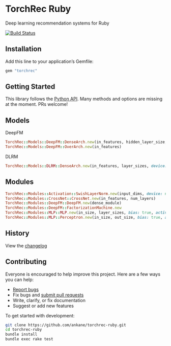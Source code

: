 # TorchRec Ruby

Deep learning recommendation systems for Ruby

[![Build Status](https://github.com/ankane/torchrec-ruby/workflows/build/badge.svg?branch=master)](https://github.com/ankane/torchrec-ruby/actions)

## Installation

Add this line to your application’s Gemfile:

```ruby
gem "torchrec"
```

## Getting Started

This library follows the [Python API](https://pytorch.org/torchrec/). Many methods and options are missing at the moment. PRs welcome!

## Models

DeepFM

```ruby
TorchRec::Models::DeepFM::DenseArch.new(in_features, hidden_layer_size, embedding_dim)
TorchRec::Models::DeepFM::OverArch.new(in_features)
```

DLRM

```ruby
TorchRec::Models::DLRM::DenseArch.new(in_features, layer_sizes, device: nil)
```

## Modules

```ruby
TorchRec::Modules::Activation::SwishLayerNorm.new(input_dims, device: nil)
TorchRec::Modules::CrossNet::CrossNet.new(in_features, num_layers)
TorchRec::Modules::DeepFM::DeepFM.new(dense_module)
TorchRec::Modules::DeepFM::FactorizationMachine.new
TorchRec::Modules::MLP::MLP.new(in_size, layer_sizes, bias: true, activation: :relu, device: nil)
TorchRec::Modules::MLP::Perceptron.new(in_size, out_size, bias: true, activation: Torch.method(:relu), device: nil)
```

## History

View the [changelog](https://github.com/ankane/torchrec-ruby/blob/master/CHANGELOG.md)

## Contributing

Everyone is encouraged to help improve this project. Here are a few ways you can help:

- [Report bugs](https://github.com/ankane/torchrec-ruby/issues)
- Fix bugs and [submit pull requests](https://github.com/ankane/torchrec-ruby/pulls)
- Write, clarify, or fix documentation
- Suggest or add new features

To get started with development:

```sh
git clone https://github.com/ankane/torchrec-ruby.git
cd torchrec-ruby
bundle install
bundle exec rake test
```
